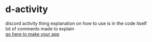 # d-activity
discord activity thing
explanation on how to use is in the code itself<br>
lot of comments made to explain<br>
[go here to make your app](https://discord.dev)
